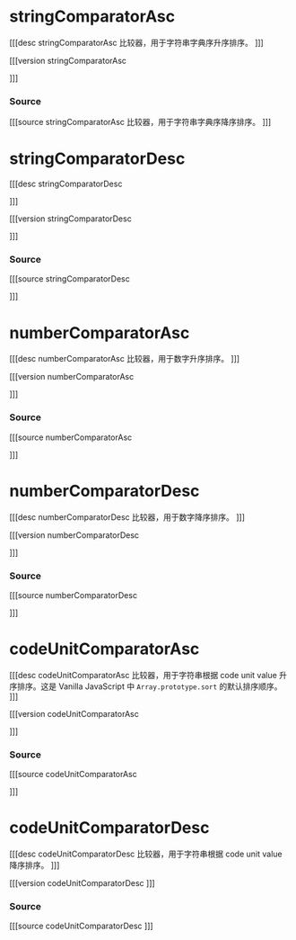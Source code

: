# stringComparatorAsc
[[[desc stringComparatorAsc
比较器，用于字符串字典序升序排序。
]]]

[[[version stringComparatorAsc
  
]]]

### Source
[[[source stringComparatorAsc
  比较器，用于字符串字典序降序排序。
]]]
# stringComparatorDesc
[[[desc stringComparatorDesc

]]]

[[[version stringComparatorDesc
  
]]]
### Source
[[[source stringComparatorDesc
  
]]]
# numberComparatorAsc
[[[desc numberComparatorAsc
比较器，用于数字升序排序。
]]]

[[[version numberComparatorAsc
  
]]]
### Source
[[[source numberComparatorAsc
  
]]]
# numberComparatorDesc
[[[desc numberComparatorDesc
比较器，用于数字降序排序。
]]]

[[[version numberComparatorDesc
  
]]]
### Source
[[[source numberComparatorDesc
  
]]]

# codeUnitComparatorAsc
[[[desc codeUnitComparatorAsc
比较器，用于字符串根据 code unit value 升序排序。这是 Vanilla JavaScript 中 `Array.prototype.sort` 的默认排序顺序。
]]]

[[[version codeUnitComparatorAsc
  
]]]
### Source
[[[source codeUnitComparatorAsc
  
]]]
# codeUnitComparatorDesc
[[[desc codeUnitComparatorDesc
比较器，用于字符串根据 code unit value 降序排序。
]]]

[[[version codeUnitComparatorDesc
]]]
### Source
[[[source codeUnitComparatorDesc
]]]